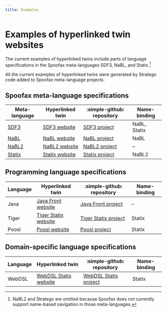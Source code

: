 ```yaml
---
title: Examples
---
```


# Examples of hyperlinked twin websites

The current examples of hyperlinked twins include parts of language specifications in
the Spoofax meta-languages SDF3, NaBL, and Statix.[^nabl2]

All the current examples of hyperlinked twins were generated by Stratego code
added to Spoofax meta-language projects.

[^nabl2]: NaBL2 and Stratego are omitted because Spoofax does not currently support 
    name-based navigation in those meta-languages.

## Spoofax meta-language specifications

Meta-language | Hyperlinked twin | :simple-github: repository | Name-binding
--------------|------------------|----------------------------|-------------
[SDF3]        | [SDF3 website]   | [SDF3 project]             | NaBL, Statix
[NaBL]        | [NaBL website]   | [NaBL project]             | NaBL
[NaBL2]       | [NaBL2 website]  | [NaBL2 project]            | –
[Statix]      | [Statix website] | [Statix project]           | NaBL2

## Programming language specifications

Language | Hyperlinked twin       | :simple-github: repository | Name-binding
---------|------------------------|----------------------------|-------------
Java     | [Java Front website]   | [Java Front project]       | –
Tiger    | [Tiger Statix website] | [Tiger Statix project]     | Statix
Poosl    | [Poosl website]        | [Poosl project]            | Statix

## Domain-specific language specifications

Language | Hyperlinked twin        | :simple-github: repository | Name-binding
---------|-------------------------|----------------------------|-------------
WebDSL   | [WebDSL Statix website] | [WebDSL Statix project]    | Statix

[metaborg]: https://github.com/metaborg

[SDF3]: https://spoofax.dev/references/sdf3/
[SDF3 website]: https://pdmosses.github.io/sdf/org.metaborg.meta.lang.template/
[SDF3 project]: https://github.com/metaborg/sdf/tree/master/org.metaborg.meta.lang.template

[NaBL]: https://www.metaborg.org/en/latest/source/langdev/meta/lang/nabl2/nabl.html
[NaBL website]: https://pdmosses.github.io/nabl/org.metaborg.meta.lang.nabl/
[NaBL project]: https://github.com/metaborg/nabl/tree/master/org.metaborg.meta.lang.nabl

[NaBL2]: https://www.metaborg.org/en/latest/source/langdev/meta/lang/nabl2/index.html
[NaBL2 website]: https://pdmosses.github.io/nabl/nabl2.lang/
[NaBL2 project]: https://github.com/metaborg/nabl/tree/master/nabl2.lang

[Statix]: https://spoofax.dev/references/statix/
[Statix website]: https://pdmosses.github.io/nabl/statix.lang/
[Statix project]: https://github.com/metaborg/nabl/tree/master/statix.lang

[Java Front website]: https://pdmosses.github.io/java-front/lang.java/
[Java Front project]: https://github.com/metaborg/java-front/tree/master/lang.java

[metaborgcube]: https://github.com/metaborgcube

[Tiger Statix website]: https://pdmosses.github.io/metaborg-tiger/org.metaborg.lang.tiger.statix/
[Tiger Statix project]: https://github.com/metaborgcube/metaborg-tiger/tree/master/org.metaborg.lang.tiger.statix

[Poosl website]: https://pdmosses.github.io/metaborg-poosl/org.metaborg.lang.poosl/
[Poosl project]: https://github.com/metaborgcube/metaborg-poosl/tree/master/org.metaborg.lang.poosl

[WebDSL Statix website]: https://pdmosses.github.io/webdsl-statix/webdslstatix/
[WebDSL Statix project]: https://github.com/webdsl/webdsl-statix/tree/master/webdslstatix
